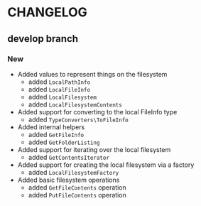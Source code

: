 # CHANGELOG

## develop branch

### New

* Added values to represent things on the filesystem
  - added `LocalPathInfo`
  - added `LocalFileInfo`
  - added `LocalFilesystem`
  - added `LocalFilesystemContents`
* Added support for converting to the local FileInfo type
  - added `TypeConverters\ToFileInfo`
* Added internal helpers
  - added `GetFileInfo`
  - added `GetFolderListing`
* Added support for iterating over the local filesystem
  - added `GetContentsIterator`
* Added support for creating the local filesystem via a factory
  - added `LocalFilesystemFactory`
* Added basic filesystem operations
  - added `GetFileContents` operation
  - added `PutFileContents` operation